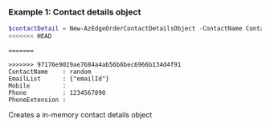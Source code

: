 ### Example 1: Contact details object
```powershell
$contactDetail = New-AzEdgeOrderContactDetailsObject -ContactName ContactName -EmailList @("emailId") -Phone Phone
<<<<<<< HEAD
```

```output
=======

>>>>>>> 97176e9029ae7684a4ab56b6bec6966b134d4f91
ContactName    : random
EmailList      : {"emailId"}
Mobile         :
Phone          : 1234567890
PhoneExtension :
```

Creates a in-memory contact details object